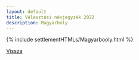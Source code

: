 ```yaml
---
layout: default
title: Választási névjegyzék 2022
description: Magyarbóly
---
```


{% include settlementHTMLs/Magyarbooly.html %}

[Vissza](../)